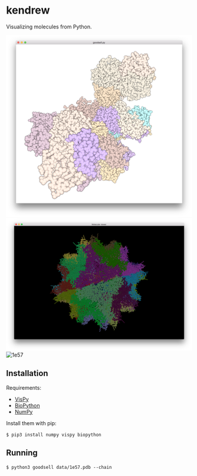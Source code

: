 # kendrew

Visualizing molecules from Python.

![goodsell](media/goodsell.png)
![1e57](media/1e57.png)
![1e57](media/1e57.gif)

## Installation

Requirements:

* [VisPy](http://vispy.org/)
* [BioPython](http://biopython.org/)
* [NumPy](http://www.numpy.org/)

Install them with pip:

```
$ pip3 install numpy vispy biopython
```

## Running

```
$ python3 goodsell data/1e57.pdb --chain
```
